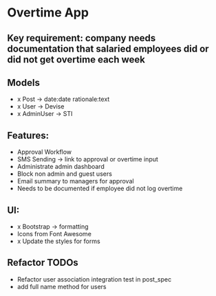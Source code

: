 # Overtime App

## Key requirement: company needs documentation that salaried employees did or did not get overtime each week

## Models
- x Post -> date:date rationale:text
- x User -> Devise
- x AdminUser -> STI

## Features:
- Approval Workflow
- SMS Sending -> link to approval or overtime input
- Administrate admin dashboard
- Block non admin and guest users
- Email summary to managers for approval
- Needs to be documented if employee did not log overtime

## UI: 
- x Bootstrap -> formatting
- Icons from Font Awesome
- x Update the styles for forms

## Refactor TODOs
- Refactor user association integration test in post_spec
- add full name method for users